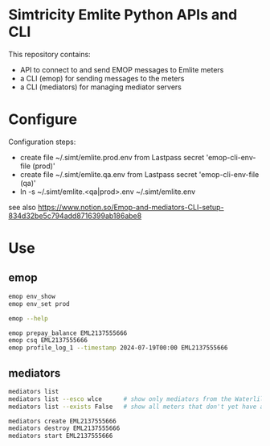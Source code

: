 # Simtricity Emlite Python APIs and CLI

This repository contains:

- API to connect to and send EMOP messages to Emlite meters
- a CLI (emop) for sending messages to the meters
- a CLI (mediators) for managing mediator servers

# Configure

Configuration steps: 
- create file ~/.simt/emlite.prod.env from Lastpass secret 'emop-cli-env-file (prod)'
- create file ~/.simt/emlite.qa.env from Lastpass secret 'emop-cli-env-file (qa)'
- ln -s ~/.simt/emlite.<qa|prod>.env ~/.simt/emlite.env

see also https://www.notion.so/Emop-and-mediators-CLI-setup-834d32be5c794add8716399ab186abe8

# Use

## emop
```sh 
emop env_show
emop env_set prod

emop --help

emop prepay_balance EML2137555666 
emop csq EML2137555666
emop profile_log_1 --timestamp 2024-07-19T00:00 EML2137555666
```

## mediators
```sh
mediators list
mediators list --esco wlce      # show only mediators from the Waterlilies esco
mediators list --exists False   # show all meters that don't yet have a mediator 

mediators create EML2137555666
mediators destroy EML2137555666
mediators start EML2137555666
```
